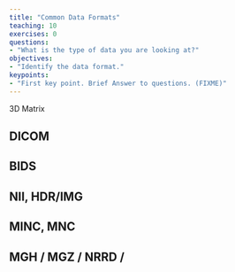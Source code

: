 ```yaml
---
title: "Common Data Formats"
teaching: 10
exercises: 0
questions:
- "What is the type of data you are looking at?"
objectives:
- "Identify the data format."
keypoints:
- "First key point. Brief Answer to questions. (FIXME)"
---
```


3D Matrix

## DICOM


## BIDS

## NII, HDR/IMG

## MINC, MNC

## MGH / MGZ / NRRD / 
